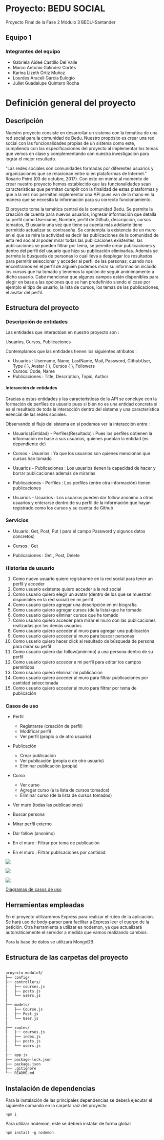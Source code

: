 # Proyecto: BEDU SOCIAL
Proyecto Final de la Fase 2 Módulo 3 BEDU-Santander

## Equipo 1
 
### Integrantes del equipo
* Gabriela Aideé Castillo Del Valle 
* Marco Antonio Galíndez Cortés 
* Karina Lizeth Ortiz Muñoz
* Lourdes Araceli García Eulogio 
* Juliet Guadalupe Quintero Rocha
 
# Definición general del proyecto #
## Descripción
Nuestro proyecto consiste en desarrollar un sistema con la temática de una red social para la comunidad de Bedu. Nuestro propósito es crear una red social con las funcionalidades propias de un sistema como este, cumpliendo con las especificaciones del proyecto al implementar los temas que vemos en clase y complementando con nuestra investigación para lograr el mejor resultado.  

“Las redes sociales son comunidades formadas por diferentes usuarios y organizaciones que se relacionan entre sí en plataformas de Internet.” Rosario Peiró (03 de octubre, 2017).
Con esto en mente al momento de crear nuestro proyecto hemos establecido que las funcionalidades sean características que permitan cumplir con la finalidad de estas plataformas y que a la vez nos permitan implementar una API pues van de la mano en la manera que se necesita la información para su correcto funcionamiento.

El proyecto toma la temática central de la comunidad Bedu. Se permite la creación de cuenta para nuevos usuarios, ingresar información que detalla su perfil como Username, Nombre, perfil de Github, descripción,  cursos tomados, El usuario una vez que tiene su cuenta más adelante tiene permitido actualizar su contraseña. Se contempla la existencia de un muro en el que se mira la actividad es decir las publicaciones de la comunidad de esta red social al poder mirar todas las publicaciones existentes, las publicaciones se pueden filtrar por tema, se permite crear publicaciones y dentro del perfil del usuario que hizo su publicación eliminarlas. Además se permite la búsqueda de personas lo cual lleva a desplegar los resultados para permitir seleccionar y acceder al perfil de las personas; cuando nos encontramos en el perfil de alguien podemos mirar su información incluido los cursos que ha tomado y tenemos la opción de seguir anónimamente a dicho usuario. Cabe mencionar que algunos campos están disponibles para elegir en base a las opciones que se han predefinido siendo el caso por ejemplo el tipo de usuario, la lista de cursos, los temas de las publicaciones, el avatar del perfil.


## Estructura del proyecto
### Descripción de entidades
 Las entidades que interactúan en nuestro proyecto son :

Usuarios, Cursos, Publicaciones

Contemplamos que las entidades tienen los siguientes atributos : 

* Usuarios : Username, Name, LastName, Mail, Password, GithubUser, Type { }, Avatar { }, Cursos { }, Followers
* Cursos: Code, Name
* Publicaciones : Title, Description, Topic, Author

#### Interacción de entidades
Gracias a estas entidades y las características de la API se concluye con la formación de perfiles de usuario pues si bien no es una entidad concreta si es el resultado de toda la interacción dentro del sistema y una característica esencial de las redes sociales.

Observando el flujo del sistema en sí podemos ver la interacción entre :

* Usuarios(Entidad) - Perfiles(Resultado) : Pues los perfiles obtienen la información en base a sus usuarios, quienes pueblan la entidad (es dependiente de)

* Cursos - Usuarios : Ya que los  usuarios son quienes mencionan que cursos han tomado

* Usuarios - Publicaciones : Los usuarios tienen la capacidad de hacer y borrar publicaciones además de mirarlas

* Publicaciones - Perfiles : Los perfiles (entre otra información) tienen publicaciones 

* Usuarios - Usuarios : Los usuarios pueden dar follow anónimo a otros usuarios y enterarse dentro de su perfil de la información que hayan registrado como los cursos y su cuenta de Github

### Servicios
* Usuario: Get, Post, Put ( para el campo Password y algunos datos concretos)

* Cursos  : Get

* Publicaciones : Get , Post, Delete



### Historias de usuario
 1. Como nuevo usuario quiero registrarme en la red social para tener un perfil y acceder 
 2. Como usuario existente quiero acceder a la red social
 3. Como usuario quiero elegir un avatar (dentro de los que se muestran disponibles en la red social) en mi perfil
 4. Como usuario quiero agregar una descripción en mi biografía
 5. Como usuario quiero agregar cursos (de la lista) que he tomado
 6. Como usuario quiero eliminar cursos que he tomado
 7. Como usuario quiero acceder para mirar el muro con las publicaciones realizadas por los demás usuarios
 8. Como usuario quiero acceder al muro para agregar una publicación 
 9. Como usuario quiero acceder al muro para buscar personas
 10. Como usuario quiero hacer click al resultado de búsqueda de persona para mirar su perfil
 11. Como usuario quiero dar follow(anónimo) a una persona dentro de su perfil
 12. Como usuario quiero acceder a mi perfil para editar los campos permitidos
 13. Como usuario quiero eliminar mi publicacion
 14. Como usuario quiero acceder al muro para filtrar publicaciones por cantidad seleccionada
 15. Como usuario quiero acceder al muro para filtrar por tema de publicación

### Casos de uso
* Perfil
  - Registrarse (creación de perfil)
  - Modificar perfil
  - Ver perfil (propio o de otro usuario)
  
* Publicación
  - Crear publicación
  - Ver publicación (propia o de otro usuario)
  - Eliminar publicación (propia)
  
* Curso
  - Ver curso
  - Agregar curso (a la lista de cursos tomados)
  - Eliminar curso (de la lista de cursos tomados)
 
* Ver muro (todas las publicaciones)
* Buscar persona
* Mirar perfil externo
* Dar follow (anonimo)
* En el muro : Filtrar por tema de publicación
* En el muro : Filtrar publicaciones por cantidad

![](images/useCaseIndividuales.png)

![](images/useCaseWall.png)

![](images/useCaseSocialNetUpdated.png)


[Diagramas de casos de uso](https://app.diagrams.net/#G1Q9Vrauep4LrImQzg6h1PACLoq0dmqOqh)
  
  
## Herramientas empleadas

En el proyecto utilizaremos Express para realizar el ruteo de la aplicación.
Se hará uso de body-parser para facilitar a Express leer el cuerpo de la petición.
Otra herramienta a utilizar es nodemon, ya que actualizará automáticamente el servidor a medida que vamos realizando cambios.

Para la base de datos se utilizará MongoDB.

## Estructura de las carpetas del proyecto

```bash

proyecto-modulo3/
├── config/
├── controllers/
│   ├── courses.js
│   ├── posts.js
│   └── users.js
│
├── models/
│   ├── Course.js
│   ├── Post.js
│   └── User.js
│
├── routes/
│   ├── courses.js
│   ├── index.js
│   ├── posts.js
│   └── users.js
│
├── app.js
├── package-lock.json
├── package.json
├── .gitignore
└── README.md

```


## Instalación de dependencias

Para la instalación de las principales dependencias se deberá ejecutar el siguiente comando en la carpeta raíz del proyecto
```
npm i
```
Para utilizar nodemon, este se deberá instalar de forma global

```
npm install -g nodemon
```



